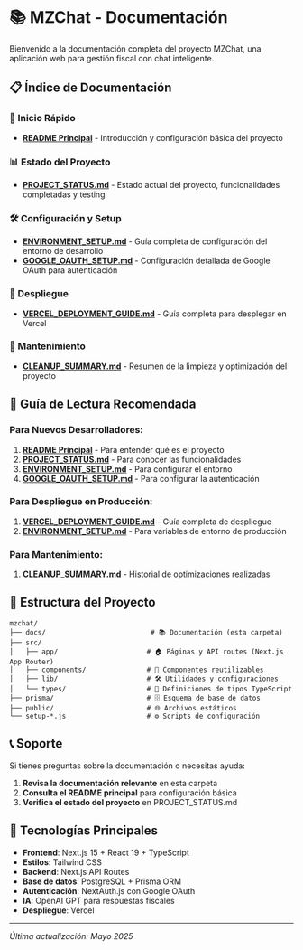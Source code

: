 # 📚 MZChat - Documentación

Bienvenido a la documentación completa del proyecto MZChat, una aplicación web para gestión fiscal con chat inteligente.

## 📋 Índice de Documentación

### 🚀 Inicio Rápido
- **[README Principal](../README.md)** - Introducción y configuración básica del proyecto

### 📊 Estado del Proyecto
- **[PROJECT_STATUS.md](./PROJECT_STATUS.md)** - Estado actual del proyecto, funcionalidades completadas y testing

### 🛠️ Configuración y Setup
- **[ENVIRONMENT_SETUP.md](./ENVIRONMENT_SETUP.md)** - Guía completa de configuración del entorno de desarrollo
- **[GOOGLE_OAUTH_SETUP.md](./GOOGLE_OAUTH_SETUP.md)** - Configuración detallada de Google OAuth para autenticación

### 🚀 Despliegue
- **[VERCEL_DEPLOYMENT_GUIDE.md](./VERCEL_DEPLOYMENT_GUIDE.md)** - Guía completa para desplegar en Vercel

### 🧹 Mantenimiento
- **[CLEANUP_SUMMARY.md](./CLEANUP_SUMMARY.md)** - Resumen de la limpieza y optimización del proyecto

## 🎯 Guía de Lectura Recomendada

### Para Nuevos Desarrolladores:
1. **[README Principal](../README.md)** - Para entender qué es el proyecto
2. **[PROJECT_STATUS.md](./PROJECT_STATUS.md)** - Para conocer las funcionalidades
3. **[ENVIRONMENT_SETUP.md](./ENVIRONMENT_SETUP.md)** - Para configurar el entorno
4. **[GOOGLE_OAUTH_SETUP.md](./GOOGLE_OAUTH_SETUP.md)** - Para configurar la autenticación

### Para Despliegue en Producción:
1. **[VERCEL_DEPLOYMENT_GUIDE.md](./VERCEL_DEPLOYMENT_GUIDE.md)** - Guía completa de despliegue
2. **[ENVIRONMENT_SETUP.md](./ENVIRONMENT_SETUP.md)** - Para variables de entorno de producción

### Para Mantenimiento:
1. **[CLEANUP_SUMMARY.md](./CLEANUP_SUMMARY.md)** - Historial de optimizaciones realizadas

## 🔧 Estructura del Proyecto

```
mzchat/
├── docs/                          # 📚 Documentación (esta carpeta)
├── src/
│   ├── app/                      # 🏠 Páginas y API routes (Next.js App Router)
│   ├── components/               # 🧩 Componentes reutilizables
│   ├── lib/                      # 🛠️ Utilidades y configuraciones
│   └── types/                    # 📝 Definiciones de tipos TypeScript
├── prisma/                       # 🗄️ Esquema de base de datos
├── public/                       # 🌐 Archivos estáticos
└── setup-*.js                    # ⚙️ Scripts de configuración
```

## 📞 Soporte

Si tienes preguntas sobre la documentación o necesitas ayuda:

1. **Revisa la documentación relevante** en esta carpeta
2. **Consulta el README principal** para configuración básica
3. **Verifica el estado del proyecto** en PROJECT_STATUS.md

## 🚀 Tecnologías Principales

- **Frontend**: Next.js 15 + React 19 + TypeScript
- **Estilos**: Tailwind CSS
- **Backend**: Next.js API Routes
- **Base de datos**: PostgreSQL + Prisma ORM
- **Autenticación**: NextAuth.js con Google OAuth
- **IA**: OpenAI GPT para respuestas fiscales
- **Despliegue**: Vercel

---

*Última actualización: Mayo 2025*

